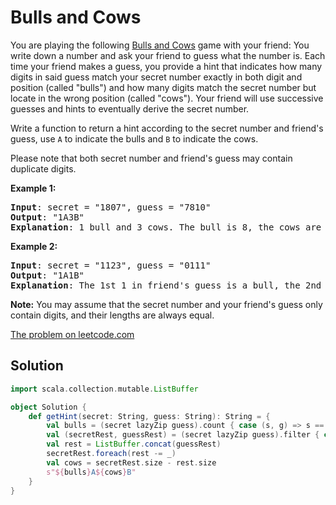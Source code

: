 # Bulls and Cows

You are playing the following [Bulls and
Cows](https://en.wikipedia.org/wiki/Bulls_and_Cows) game with your friend: You
write down a number and ask your friend to guess what the number is. Each time
your friend makes a guess, you provide a hint that indicates how many digits in
said guess match your secret number exactly in both digit and position (called
"bulls") and how many digits match the secret number but locate in the wrong
position (called "cows"). Your friend will use successive guesses and hints to
eventually derive the secret number.

Write a function to return a hint according to the secret number and friend's
guess, use `A` to indicate the bulls and `B` to indicate the cows.

Please note that both secret number and friend's guess may contain duplicate digits.

**Example 1:**
<pre>
<b>Input</b>: secret = "1807", guess = "7810"
<b>Output</b>: "1A3B"
<b>Explanation</b>: 1 bull and 3 cows. The bull is 8, the cows are 0, 1 and 7.
</pre>

**Example 2:**
<pre>
<b>Input</b>: secret = "1123", guess = "0111"
<b>Output</b>: "1A1B"
<b>Explanation</b>: The 1st 1 in friend's guess is a bull, the 2nd or 3rd 1 is a cow.
</pre>

**Note:** You may assume that the secret number and your friend's guess only
contain digits, and their lengths are always equal.

[The problem on leetcode.com](https://leetcode.com/problems/bulls-and-cows/)

## Solution

```scala
import scala.collection.mutable.ListBuffer

object Solution {
    def getHint(secret: String, guess: String): String = {
        val bulls = (secret lazyZip guess).count { case (s, g) => s == g }
        val (secretRest, guessRest) = (secret lazyZip guess).filter { case (s, g) => s != g }.unzip
        val rest = ListBuffer.concat(guessRest)
        secretRest.foreach(rest -= _)
        val cows = secretRest.size - rest.size
        s"${bulls}A${cows}B"
    }
}
```
